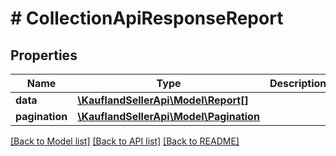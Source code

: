 # # CollectionApiResponseReport

## Properties

Name | Type | Description | Notes
------------ | ------------- | ------------- | -------------
**data** | [**\KauflandSellerApi\Model\Report[]**](Report.md) |  |
**pagination** | [**\KauflandSellerApi\Model\Pagination**](Pagination.md) |  | [optional]

[[Back to Model list]](../../README.md#models) [[Back to API list]](../../README.md#endpoints) [[Back to README]](../../README.md)
